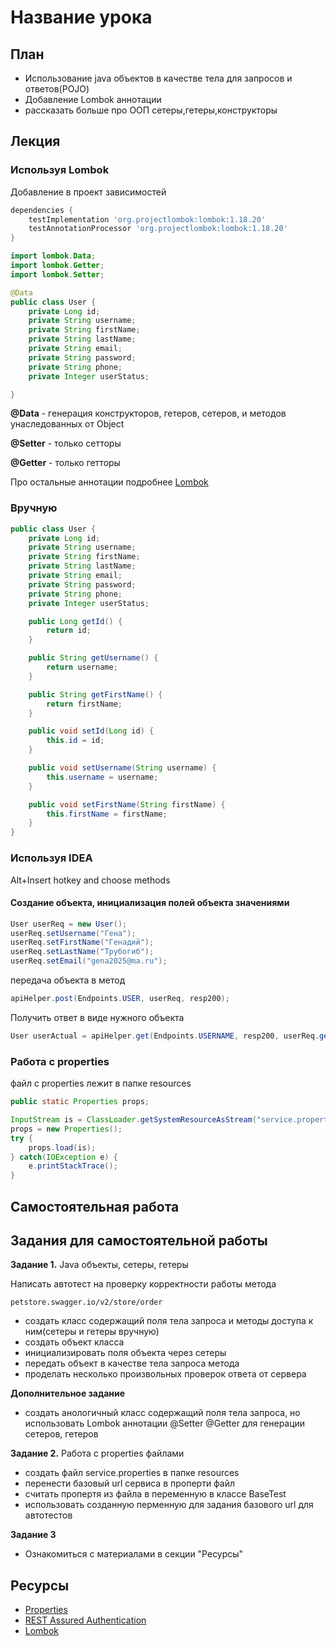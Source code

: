 # Название урока

## План

- Использование java объектов в качестве тела для запросов и ответов(POJO)
- Добавление Lombok аннотации
- рассказать больше про ООП сетеры,гетеры,конструкторы

## Лекция

### Используя Lombok

Добавление в проект зависимостей

```groovy
dependencies {
    testImplementation 'org.projectlombok:lombok:1.18.20'
    testAnnotationProcessor 'org.projectlombok:lombok:1.18.20'
}
```

```java
import lombok.Data;
import lombok.Getter;
import lombok.Setter;

@Data
public class User {
    private Long id;
    private String username;
    private String firstName;
    private String lastName;
    private String email;
    private String password;
    private String phone;
    private Integer userStatus;

}
```

**@Data** - генерация конструкторов, гетеров, сетеров, и методов унаследованных от Object

**@Setter** - только сетторы

**@Getter** - только гетторы

Про остальные аннотации подробнее [Lombok](https://projectlombok.org/features/)

### Вручную

```java
public class User {
    private Long id;
    private String username;
    private String firstName;
    private String lastName;
    private String email;
    private String password;
    private String phone;
    private Integer userStatus;

    public Long getId() {
        return id;
    }

    public String getUsername() {
        return username;
    }

    public String getFirstName() {
        return firstName;
    }

    public void setId(Long id) {
        this.id = id;
    }

    public void setUsername(String username) {
        this.username = username;
    }

    public void setFirstName(String firstName) {
        this.firstName = firstName;
    }
}
```

### Используя IDEA

Alt+Insert hotkey and choose methods

#### Создание объекта, инициализация полей объекта значениями

```java
User userReq = new User();
userReq.setUsername("Гена");
userReq.setFirstName("Генадий");
userReq.setLastName("Трубогиб");
userReq.setEmail("gena2025@ma.ru");
```

передача объекта в метод

```java
apiHelper.post(Endpoints.USER, userReq, resp200);
```

Получить ответ в виде нужного объекта

```java
User userActual = apiHelper.get(Endpoints.USERNAME, resp200, userReq.getUsername()).as(User.class);
```

### Работа с properties

файл с properties лежит в папке resources

```java
public static Properties props;

InputStream is = ClassLoader.getSystemResourceAsStream("service.properties");
props = new Properties();
try {
    props.load(is);
} catch(IOException e) {
    e.printStackTrace();
}
```

## Самостоятельная работа

## Задания для самостоятельной работы

**Задание 1.** Java объекты, сетеры, гетеры

Написать автотест на проверку корректности работы метода

```petstore.swagger.io/v2/store/order```

- создать класс содержащий поля тела запроса и методы доступа к ним(сетеры и гетеры вручную)
- создать объект класса
- инициализировать поля объекта через сетеры
- передать объект в качестве тела запроса метода
- проделать несколько произвольных проверок ответа от сервера

**Дополнительное задание**

- создать анологичный класс содержащий поля тела запроса, но использовать Lombok аннотации @Setter @Getter для генерации
  сетеров, гетеров

**Задание 2.** Работа с properties файлами

- создать файл service.properties в папке resources
- перенести базовый url сервиса в проперти файл
- считать пропертя из файла в переменную в классе BaseTest
- использовать созданную перменную для задания базового url для автотестов

**Задание 3**

- Ознакомиться с материалами в секции "Ресурсы"

## Ресурсы

- [Properties](https://javarush.ru/quests/lectures/questcollections.level01.lecture09)
- [REST Assured Authentication](https://www.baeldung.com/rest-assured-authentication)
- [Lombok](https://projectlombok.org/features/)

